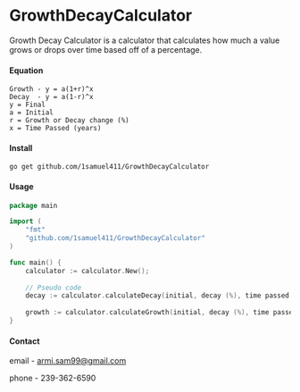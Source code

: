 # GrowthDecayCalculator
Growth Decay Calculator is a calculator that calculates how much a value grows or drops over time based off of a percentage.

#### Equation

    Growth - y = a(1+r)^x
    Decay  - y = a(1-r)^x
    y = Final
    a = Initial
    r = Growth or Decay change (%)
    x = Time Passed (years)
    

#### Install

    go get github.com/1samuel411/GrowthDecayCalculator

#### Usage

```go
package main

import (
    "fmt"
    "github.com/1samuel411/GrowthDecayCalculator"
)

func main() {
    calculator := calculator.New();
    
    // Pseudo code
    decay := calculator.calculateDecay(initial, decay (%), time passed (y));
    
    growth := calculator.calculateGrowth(initial, decay (%), time passed (y));
}
```

#### Contact

email - armi.sam99@gmail.com

phone - 239-362-6590
